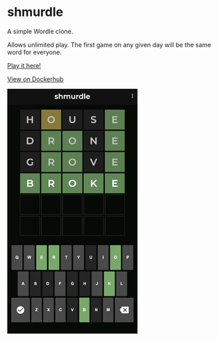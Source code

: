# shmurdle

A simple Wordle clone.

Allows unlimited play. The first game on any given day will be the same word for everyone.

[Play it here!](https://odisfm.github.io/shmurdle/)

[View on Dockerhub](https://hub.docker.com/repository/docker/odisfm/shmurdle/general)


<img src="screenshot.jpg" alt="An example screenshot of the app." style="width: 300px">